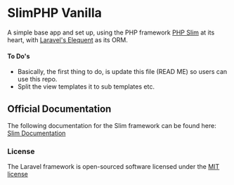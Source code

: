 # SlimPHP Vanilla
A simple base app and set up, using the PHP framework [PHP Slim](http://www.slimframework.com/) at its heart, with [Laravel's Elequent](https://github.com/illuminate/database) as its ORM.

#### To Do's
* Basically, the first thing to do, is update this file (READ ME) so users can use this repo.
* Split the view templates it to sub templates etc.


## Official Documentation

The following documentation for the Slim framework can be found here: [Slim Documentation](http://docs.slimframework.com/)

### License

The Laravel framework is open-sourced software licensed under the [MIT license](http://opensource.org/licenses/MIT)